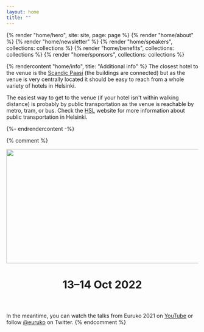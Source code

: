 ```yaml
---
layout: home
title: ""
---
```


{% render "home/hero", site: site, page: page %}
{% render "home/about" %}
{% render "home/newsletter" %}
{% render "home/speakers", collections: collections %}
{% render "home/benefits", collections: collections %}
{% render "home/sponsors", collections: collections %}

{% rendercontent "home/info", title: "Additional info" %}
The closest hotel to the venue is the [Scandic Paasi](https://www.scandichotels.com/hotels/finland/helsinki/scandic-paasi) (the buildings are connected) but as the venue is very centrally located it should be easy to reach from a whole variety of hotels in Helsinki.

The easiest way to get to the venue (if your hotel isn't within walking distance) is probably by public transportation as the venue is reachable by metro, tram, or bus. Check the [HSL](https://www.hsl.fi/en) website for more information about public transportation in Helsinki.

<!-- <div>
  <a href="https://example.com" class="section__cta section__cta--teal">
    Example call to action
  </a>
</div> -->

{%- endrendercontent -%}

{% comment %}
<header>
  <div>
    <img width="1280" height="300" src="{% webpack_path images/euruko-glow.svg %}" alt="Euruko">
    <h1 class="neonText">13–14 Oct 2022</h1>
  </div>
</header>

In the meantime, you can watch the talks from Euruko 2021 on [YouTube](https://www.youtube.com/euruko) or follow [@euruko](https://twitter.com/euruko) on Twitter.
{% endcomment %}
